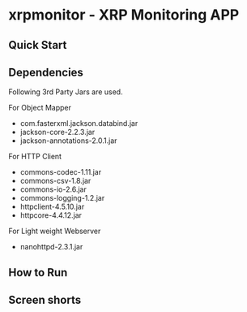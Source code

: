 # xrpmonitor - XRP Monitoring APP

## Quick Start 



## Dependencies 

Following 3rd Party Jars are used.

For Object Mapper
 * com.fasterxml.jackson.databind.jar
 * jackson-core-2.2.3.jar
 * jackson-annotations-2.0.1.jar

For HTTP Client 
 * commons-codec-1.11.jar
 * commons-csv-1.8.jar
 * commons-io-2.6.jar
 * commons-logging-1.2.jar
 * httpclient-4.5.10.jar
 * httpcore-4.4.12.jar

For Light weight Webserver
* nanohttpd-2.3.1.jar



## How to Run 



## Screen shorts 

 


